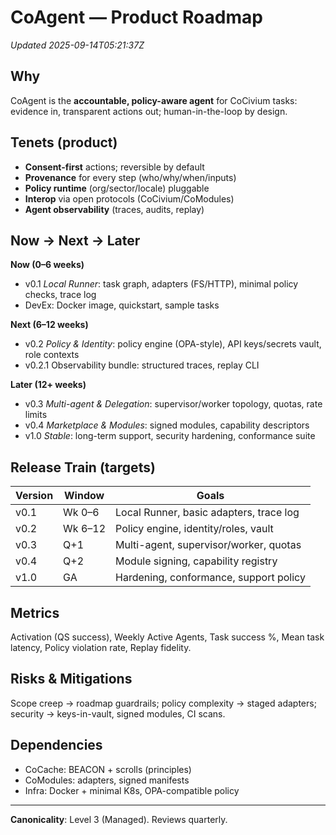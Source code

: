 # CoAgent — Product Roadmap
_Updated 2025-09-14T05:21:37Z_

## Why
CoAgent is the **accountable, policy-aware agent** for CoCivium tasks: evidence in, transparent actions out; human-in-the-loop by design.

## Tenets (product)
- **Consent-first** actions; reversible by default
- **Provenance** for every step (who/why/when/inputs)
- **Policy runtime** (org/sector/locale) pluggable
- **Interop** via open protocols (CoCivium/CoModules)
- **Agent observability** (traces, audits, replay)

## Now → Next → Later
**Now (0–6 weeks)**  
- v0.1 *Local Runner*: task graph, adapters (FS/HTTP), minimal policy checks, trace log  
- DevEx: Docker image, quickstart, sample tasks

**Next (6–12 weeks)**  
- v0.2 *Policy & Identity*: policy engine (OPA-style), API keys/secrets vault, role contexts  
- v0.2.1 Observability bundle: structured traces, replay CLI

**Later (12+ weeks)**  
- v0.3 *Multi-agent & Delegation*: supervisor/worker topology, quotas, rate limits  
- v0.4 *Marketplace & Modules*: signed modules, capability descriptors  
- v1.0 *Stable*: long-term support, security hardening, conformance suite

## Release Train (targets)
| Version | Window | Goals |
|---|---|---|
| v0.1 | Wk 0–6 | Local Runner, basic adapters, trace log |
| v0.2 | Wk 6–12 | Policy engine, identity/roles, vault |
| v0.3 | Q+1 | Multi-agent, supervisor/worker, quotas |
| v0.4 | Q+2 | Module signing, capability registry |
| v1.0 | GA | Hardening, conformance, support policy |

## Metrics
Activation (QS success), Weekly Active Agents, Task success %, Mean task latency, Policy violation rate, Replay fidelity.

## Risks & Mitigations
Scope creep → roadmap guardrails; policy complexity → staged adapters; security → keys-in-vault, signed modules, CI scans.

## Dependencies
- CoCache: BEACON + scrolls (principles)
- CoModules: adapters, signed manifests
- Infra: Docker + minimal K8s, OPA-compatible policy

---
**Canonicality**: Level 3 (Managed). Reviews quarterly.
